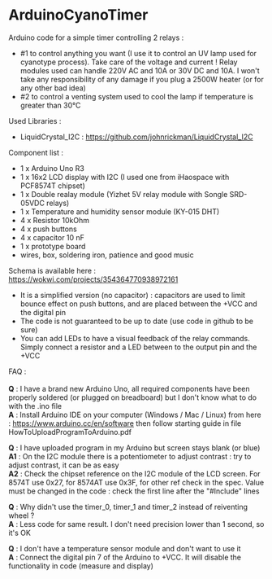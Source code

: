 # ArduinoCyanoTimer
Arduino code for a simple timer controlling 2 relays : 
- #1 to control anything you want (I use it to control an UV lamp used for cyanotype process). Take care of the voltage and current ! Relay modules used can handle 220V AC and 10A or 30V DC and 10A. I won't take any responsibility of any damage if you plug a 2500W heater (or for any other bad idea)
- #2 to control a venting system used to cool the lamp if temperature is greater than 30°C

Used Libraries :
- LiquidCrystal_I2C : https://github.com/johnrickman/LiquidCrystal_I2C

Component list :
- 1 x Arduino Uno R3
- 1 x 16x2 LCD display with I2C (I used one from iHaospace with PCF8574T chipset)
- 1 x Double realay module (Yizhet 5V relay module with Songle SRD-05VDC relays)
- 1 x Temperature and humidity sensor module (KY-015 DHT)
- 4 x Resistor 10kOhm
- 4 x push buttons
- 4 x capacitor 10 nF
- 1 x prototype board
- wires, box, soldering iron, patience and good music

Schema is available here : https://wokwi.com/projects/354364770938972161
- It is a simplified version (no capacitor) : capacitors are used to limit bounce effect on push buttons, and are placed between the +VCC and the digital pin
- The code is not guaranteed to be up to date (use code in github to be sure)
- You can add LEDs to have a visual feedback of the relay commands. Simply connect a resistor and a LED between to the output pin and the +VCC 

FAQ :<br><br>
<b>Q</b> : I have a brand new Arduino Uno, all required components have been properly soldered (or plugged on breadboard) but I don't know what to do with the .ino file<br>
<b>A</b> : Install Arduino IDE on your computer (Windows / Mac / Linux) from here : https://www.arduino.cc/en/software then follow starting guide in file HowToUploadProgramToArduino.pdf<br>

<b>Q</b> : I have uploaded program in my Arduino but screen stays blank (or blue)<br>
<b>A1</b> : On the I2C module there is a potentiometer to adjust contrast : try to adjust contrast, it can be as easy<br>
<b>A2</b> : Check the chipset reference on the I2C module of the LCD screen. For 8574T use 0x27, for 8574AT use 0x3F, for other ref check in the spec. Value must be changed in the code : check the first line after the "#Include" lines<br>

<b>Q</b> : Why didn't use the timer_0, timer_1 and timer_2 instead of reiventing wheel ?<br>
<b>A</b> : Less code for same result. I don't need precision lower than 1 second, so it's OK<br>

<b>Q</b> : I don't have a temperature sensor module and don't want to use it<br>
<b>A</b> : Connect the digital pin 7 of the Arduino to +VCC. It will disable the functionality in code (measure and display)<br>
